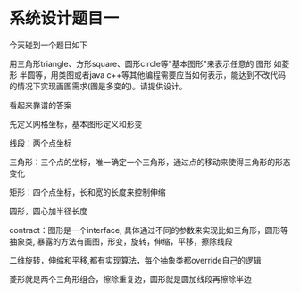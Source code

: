 # 系统设计题目一

今天碰到一个题目如下

用三角形triangle、方形square、圆形circle等"基本图形"来表示任意的 图形 如菱形 半圆等，用类图或者java c++等其他编程需要应当如何表示，能达到不改代码的情况下实现画图需求(图是多变的)。请提供设计。

看起来靠谱的答案

先定义网格坐标，基本图形定义和形变

线段：两个点坐标

三角形：三个点的坐标，唯一确定一个三角形，通过点的移动来使得三角形的形态变化

矩形：四个点坐标，长和宽的长度来控制伸缩

圆形，圆心加半径长度

contract：图形是一个interface, 具体通过不同的参数来实现比如三角形，圆形等抽象类, 暴露的方法有画图，形变，旋转，伸缩，平移，擦除线段

二维旋转，伸缩和平移,都有实现算法，每个抽象类都override自己的逻辑

菱形就是两个三角形组合，擦除重复边，圆形就是圆加线段再擦除半边
